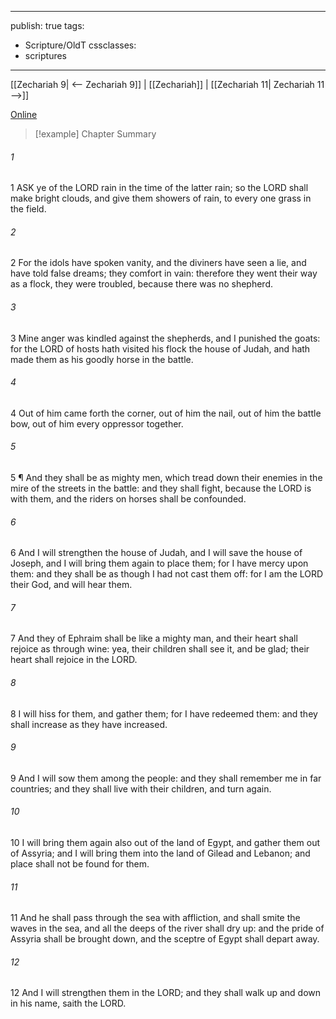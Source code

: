 

---
publish: true
tags:
  - Scripture/OldT
cssclasses:
  - scriptures
---
[[Zechariah 9| <-- Zechariah 9]] | [[Zechariah]] | [[Zechariah 11| Zechariah 11 -->]]

[Online](https://churchofjesuschrist.org/study/scriptures/ot/zech/10?lang=eng)

>[!example] Chapter Summary
>
###### 1
1 ASK ye of the LORD rain in the time of the latter rain; so the LORD shall make bright clouds, and give them showers of rain, to every one grass in the field.
###### 2
2 For the idols have spoken vanity, and the diviners have seen a lie, and have told false dreams; they comfort in vain: therefore they went their way as a flock, they were troubled, because there was no shepherd.
###### 3
3 Mine anger was kindled against the shepherds, and I punished the goats: for the LORD of hosts hath visited his flock the house of Judah, and hath made them as his goodly horse in the battle.
###### 4
4 Out of him came forth the corner, out of him the nail, out of him the battle bow, out of him every oppressor together.
###### 5
5 ¶ And they shall be as mighty men, which tread down their enemies in the mire of the streets in the battle: and they shall fight, because the LORD is with them, and the riders on horses shall be confounded.
###### 6
6 And I will strengthen the house of Judah, and I will save the house of Joseph, and I will bring them again to place them; for I have mercy upon them: and they shall be as though I had not cast them off: for I am the LORD their God, and will hear them.
###### 7
7 And they of Ephraim shall be like a mighty man, and their heart shall rejoice as through wine: yea, their children shall see it, and be glad; their heart shall rejoice in the LORD.
###### 8
8 I will hiss for them, and gather them; for I have redeemed them: and they shall increase as they have increased.
###### 9
9 And I will sow them among the people: and they shall remember me in far countries; and they shall live with their children, and turn again.
###### 10
10 I will bring them again also out of the land of Egypt, and gather them out of Assyria; and I will bring them into the land of Gilead and Lebanon; and place shall not be found for them.
###### 11
11 And he shall pass through the sea with affliction, and shall smite the waves in the sea, and all the deeps of the river shall dry up: and the pride of Assyria shall be brought down, and the sceptre of Egypt shall depart away.
###### 12
12 And I will strengthen them in the LORD; and they shall walk up and down in his name, saith the LORD.



